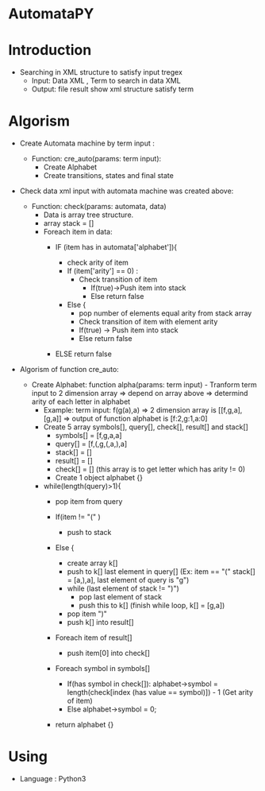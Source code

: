 # AutomataPY
# Introduction
  - Searching in XML structure to satisfy input tregex 
	-	Input: Data XML , Term to search in data XML
	-	Output: file result show xml structure satisfy term 
# Algorism
- Create Automata machine by term input : 
  - Function: cre_auto(params: term input):
    - Create Alphabet
    - Create transitions, states and final state
- Check data xml input with automata machine was created above:
  - Function: check(params: automata, data)
    - Data is array tree structure.
    - array stack = []
    - Foreach item in data: 
      - IF (item has in automata['alphabet']){
          - check arity of item 
          - If (item['arity'] == 0) : 
            - Check transition of item 
              - If(true)->Push item into stack
              - Else return false
          - Else {
            - pop number of elements equal arity from stack array
            - Check transition of item with element arity
            - If(true) -> Push item into stack
            - Else return false
            
      - ELSE return false
        
- Algorism of function cre_auto:
  - Create Alphabet: function alpha(params: term input)
		- Tranform term input to 2 dimension array => depend on array above => determind arity of each letter in alphabet
   	-	Example: term input: f(g(a),a) => 2 dimension array is [[f,g,a],[g,a]] => output of function alphabet is [f:2,g:1,a:0]
   	-	Create 5 array symbols[], query[], check[], result[] and stack[]
		-	symbols[] = [f,g,a,a]
		-	query[]	=  [f,(,g,(,a,),a]
		-	stack[] = []
		-	result[] = []
		-	check[] = [] (this array is to get letter which has arity != 0)
		- Create 1 object alphabet {}
	-	while(length(query)>1){
		-	pop item from query
		-	If(item != "(" )
			-	push to stack
		-	Else {
			-	create array k[]
			-	push to k[] last element in query[] (Ex: item == "(" stack[] = [a,),a], last element of query is "g")
			-	while (last element of stack != ")")
				-	pop last element of stack
				-	push this to k[] 
				(finish while loop, k[] = [g,a])
			-	pop item ")"
			-	push k[] into result[]
			
		- Foreach item of result[]
			- push item[0] into check[] 
		
		- Foreach symbol in symbols[]
			-	If(has symbol in check[]): alphabet->symbol = length(check[index (has value == symbol)]) - 1 (Get arity of item)
			-	Else alphabet->symbol = 0;
			
		- return alphabet {}
# Using
  - Language : Python3
